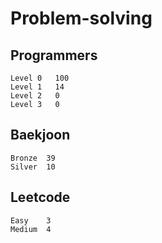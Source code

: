# Problem-solving 

## Programmers
```
Level 0	  100
Level 1   14
Level 2   0
Level 3   0
```


## Baekjoon
```
Bronze	39
Silver  10
```

## Leetcode
```
Easy    3
Medium  4
```
